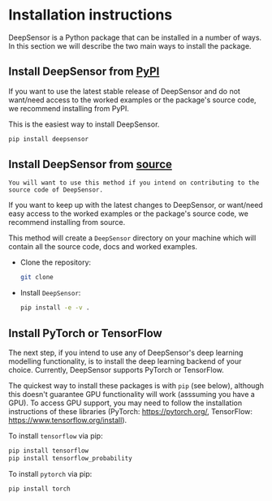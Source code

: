 # Installation instructions

DeepSensor is a Python package that can be installed in a number of ways. In this section we will describe the two main ways to install the package.

## Install DeepSensor from [PyPI](https://pypi.org/project/deepsensor/)

If you want to use the latest stable release of DeepSensor and do not want/need access to the worked examples or the package's source code, we recommend installing from PyPI.

This is the easiest way to install DeepSensor.

```bash
pip install deepsensor
```

## Install DeepSensor from [source](https://github.com/tom-andersson/deepsensor)

```{note}
You will want to use this method if you intend on contributing to the source code of DeepSensor.
```

If you want to keep up with the latest changes to DeepSensor, or want/need easy access to the worked examples or the package's source code, we recommend installing from source.

This method will create a `DeepSensor` directory on your machine which will contain all the source code, docs and worked examples.

- Clone the repository:

  ```bash
  git clone
  ```

- Install `DeepSensor`:

  ```bash
  pip install -e -v .
  ```
## Install PyTorch or TensorFlow

The next step, if you intend to use any of DeepSensor's deep learning modelling functionality,
is to install the deep learning backend of your choice.
Currently, DeepSensor supports PyTorch or TensorFlow.

The quickest way to install these packages is with `pip` (see below), although this doesn't guarantee
GPU functionality will work (asssuming you have a GPU).
To access GPU support, you may need to follow the installation instructions of
these libraries (PyTorch: https://pytorch.org/, TensorFlow: https://www.tensorflow.org/install).

To install `tensorflow` via pip:

```bash
pip install tensorflow
pip install tensorflow_probability
```

To install `pytorch` via pip:

```bash
pip install torch
```
